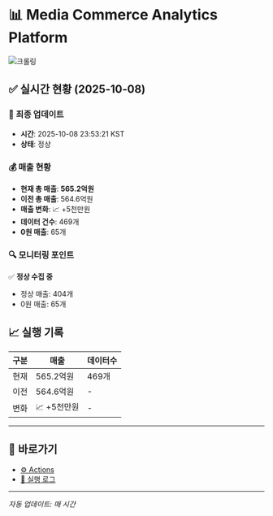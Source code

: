 # 📊 Media Commerce Analytics Platform

![크롤링](https://img.shields.io/badge/크롤링-정상-green)

## ✅ 실시간 현황 (2025-10-08)

### 📍 최종 업데이트
- **시간**: 2025-10-08 23:53:21 KST
- **상태**: 정상

### 💰 매출 현황
- **현재 총 매출**: **565.2억원**
- **이전 총 매출**: 564.6억원
- **매출 변화**: 📈 +5천만원
- **데이터 건수**: 469개
- **0원 매출**: 65개

### 🔍 모니터링 포인트

✅ **정상 수집 중**
- 정상 매출: 404개
- 0원 매출: 65개


## 📈 실행 기록

| 구분 | 매출 | 데이터수 |
|------|------|----------|
| 현재 | 565.2억원 | 469개 |
| 이전 | 564.6억원 | - |
| 변화 | 📈 +5천만원 | - |

---

## 🔗 바로가기

- [⚙️ Actions](../../actions)
- [📝 실행 로그](../../actions/workflows/daily_scraping.yml)

---

*자동 업데이트: 매 시간*
